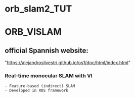 # orb_slam2_TUT
# ORB_VISLAM
## official Spannish website:

"https://alejandrosilvestri.github.io/os1/doc/html/index.html"

### Real-time monocular SLAM with VI
	- Feature-based (indirect) SLAM
	- Developed in ROS framework
	

